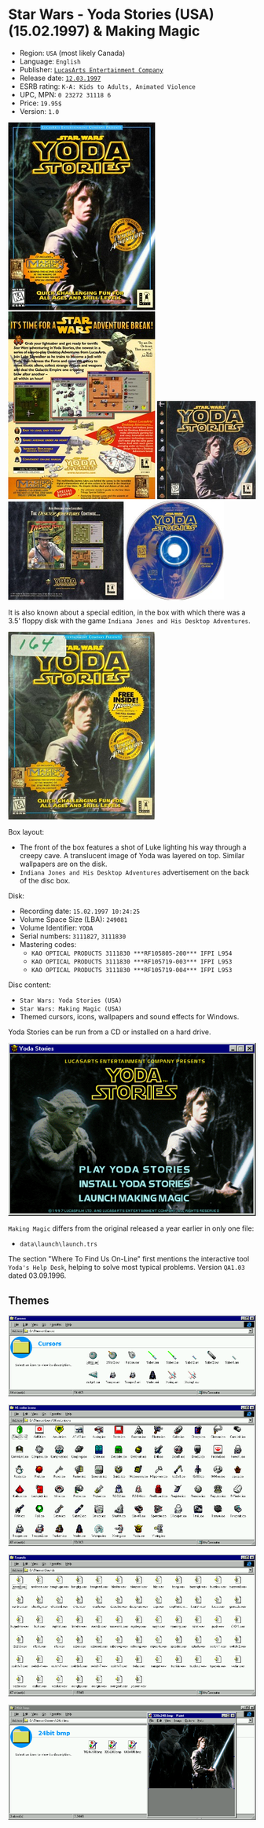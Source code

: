 Star Wars - Yoda Stories (USA) (15.02.1997) & Making Magic
==========================================================

* Region: `USA` (most likely Canada)
* Language: `English`
* Publisher: [`LucasArts Entertainment Company`](https://web.archive.org/web/19980214042448/http://www.lucasarts.com/org_index.html)
* Release date: [`12.03.1997`](https://web.archive.org/web/20001204035600/http://www.ogr.com/news/news0397.html)
* ESRB rating: `K-A: Kids to Adults, Animated Violence`
* UPC, MPN: `0 23272 31118 6`
* Price: `19.95$`
* Version: `1.0`

[![](images/cover/thumb/yoda-stories-usa-10-box-front.jpg)](images/cover/yoda-stories-usa-10-box-front.jpg)
[![](images/cover/thumb/yoda-stories-usa-10-box-back.jpg)](images/cover/yoda-stories-usa-10-box-back.jpg)
[![](images/cover/thumb/yoda-stories-usa-10-jewel-case-front.jpg)](images/cover/yoda-stories-usa-10-jewel-case-front.jpg)
[![](images/cover/thumb/yoda-stories-usa-10-jewel-case-back.jpg)](images/cover/yoda-stories-usa-10-jewel-case-back.jpg)
[![](images/cover/thumb/yoda-stories-usa-10-disk-front.jpg)](images/cover/yoda-stories-usa-10-disk-front.jpg)

It is also known about a special edition, in the box with which there was a 3.5'
floppy disk with the game `Indiana Jones and His Desktop Adventures`.

[![](images/cover/thumb/yoda-stories-usa-10-box-front-indy.jpg)](images/cover/yoda-stories-usa-10-box-front-indy.jpg)

Box layout:

* The front of the box features a shot of Luke lighting his way through a creepy cave.
A translucent image of Yoda was layered on top. Similar wallpapers are on the disk.
* `Indiana Jones and His Desktop Adventures` advertisement on the back of the disc box.

Disk:

* Recording date: `15.02.1997 10:24:25`
* Volume Space Size (LBA): `249081`
* Volume Identifier: `YODA`
* Serial numbers: `3111827`, `3111830`
* Mastering codes:
  * `KAO OPTICAL PRODUCTS 3111830 ***RF105805-200*** IFPI L954`
  * `KAO OPTICAL PRODUCTS 3111830 ***RF105719-003*** IFPI L953`
  * `KAO OPTICAL PRODUCTS 3111830 ***RF105719-004*** IFPI L953`

Disc content:

* `Star Wars: Yoda Stories (USA)`
* `Star Wars: Making Magic (USA)`
* Themed cursors, icons, wallpapers and sound effects for Windows.

Yoda Stories can be run from a CD or installed on a hard drive.

![](images/setup/usa.png)

`Making Magic` differs from the original released a year earlier in only one file:

* `data\launch\launch.trs`

The section "Where To Find Us On-Line" first mentions the interactive tool `Yoda's Help Desk`,
helping to solve most typical problems. Version `QA1.03` dated 03.09.1996.

Themes
------

![](images/setup/cursors.png)

![](images/setup/icons.png)

![](images/setup/sounds.png)

![](images/setup/screens.png)